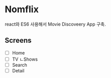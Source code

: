 # Nomflix

react와 ES6 사용해서 Movie Discoveery App 구축.

## Screens

- [ ] Home
- [ ] TV ㄴShows
- [ ] Search
- [ ] Detail
